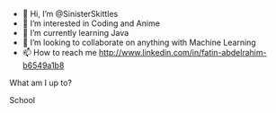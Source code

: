 - 👋 Hi, I’m @SinisterSkittles
- 👀 I’m interested in Coding and Anime
- 🌱 I’m currently learning Java
- 💞️ I’m looking to collaborate on anything with Machine Learning
- 📫 How to reach me http://www.linkedin.com/in/fatin-abdelrahim-b6549a1b8

What am I up to?

School
        
